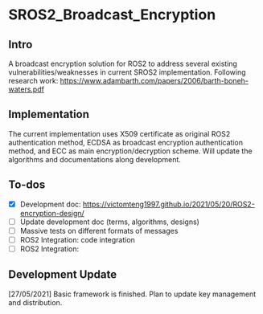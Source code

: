 # SROS2_Broadcast_Encryption

## Intro
A broadcast encryption solution for ROS2 to address several existing vulnerabilities/weaknesses in current SROS2 implementation.
Following research work: https://www.adambarth.com/papers/2006/barth-boneh-waters.pdf

## Implementation
The current implementation uses X509 certificate as original ROS2 authentication method, ECDSA as broadcast encryption authentication method, and ECC as main encryption/decryption scheme. 
Will update the algorithms and documentations along development.

## To-dos
- [x] Development doc: https://victomteng1997.github.io/2021/05/20/ROS2-encryption-design/ 
- [ ] Update development doc (terms, algorithms, designs)
- [ ] Massive tests on different formats of messages
- [ ] ROS2 Integration: code integration
- [ ] ROS2 Integration: 
## Development Update
[27/05/2021] Basic framework is finished. Plan to update key management and distribution. 



